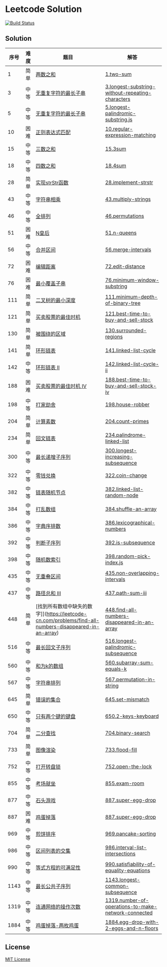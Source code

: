 Leetcode Solution
===

[![Build Status][circleci-image]][circleci-url]

## Solution

| 序号 | 难度 | 题目 | 解答 |
| --- | --- | --- | --- |
| 1 | 简单 | [两数之和](https://leetcode-cn.com/problems/two-sum) | [1.two-sum](solution/1.two-sum.js) |
| 3 | 中等 | [无重复字符的最长子串](https://leetcode-cn.com/problems/longest-substring-without-repeating-characters) | [3.longest-substring-without-repeating-characters](solution/3.longest-substring-without-repeating-characters.js) |
| 5 | 中等 | [无重复字符的最长子串](https://leetcode-cn.com/problems/longest-palindromic-substring) | [5.longest-palindromic-substring.js](solution/5.longest-palindromic-substring.js) |
| 10 | 困难 | [正则表达式匹配](https://leetcode-cn.com/problems/regular-expression-matching) | [10.regular-expression-matching](solution/10.regular-expression-matching.js) |
| 15 | 中等 | [三数之和](https://leetcode-cn.com/problems/3sum) | [15.3sum](solution/15.3sum.js) |
| 18 | 中等 | [四数之和](https://leetcode-cn.com/problems/4sum) | [18.4sum](solution/18.4sum.js) |
| 28 | 简单 | [实现strStr函数](https://leetcode-cn.com/problems/implement-strstr) | [28.implement-strstr](solution/28.implement-strstr.js) |
| 43 | 中等 | [字符串相乘](https://leetcode-cn.com/problems/multiply-strings) | [43.multiply-strings](solution/43.multiply-strings.js) |
| 46 | 中等 | [全排列](https://leetcode-cn.com/problems/permutations) | [46.permutations](solution/46.permutations.js) |
| 51 | 困难 | [N皇后](https://leetcode-cn.com/problems/n-queens) | [51.n-queens](solution/51.n-queens.js) |
| 56 | 中等 | [合并区间](https://leetcode-cn.com/problems/merge-intervals) | [56.merge-intervals](solution/56.merge-intervals.js) |
| 72 | 困难 | [编辑距离](https://leetcode-cn.com/problems/edit-distance) | [72.edit-distance](solution/72.edit-distance.js) |
| 76 | 困难 | [最小覆盖子串](https://leetcode-cn.com/problems/minimum-window-substring) | [76.minimum-window-substring](solution/76.minimum-window-substring.js) |
| 111 | 简单 | [二叉树的最小深度](https://leetcode-cn.com/problems/minimum-depth-of-binary-tree) | [111.minimum-depth-of-binary-tree](solution/111.minimum-depth-of-binary-tree.js) |
| 121 | 简单 | [买卖股票的最佳时机](https://leetcode-cn.com/problems/best-time-to-buy-and-sell-stock) | [121.best-time-to-buy-and-sell-stock](solution/121.best-time-to-buy-and-sell-stock.js) |
| 130 | 简单 | [被围绕的区域](https://leetcode-cn.com/problems/surrounded-regions) | [130.surrounded-regions](solution/130.surrounded-regions.js) |
| 141 | 简单 | [环形链表](https://leetcode-cn.com/problems/linked-list-cycle) | [141.linked-list-cycle](solution/141.linked-list-cycle-ii.js) |
| 142 | 中等 | [环形链表 II](https://leetcode-cn.com/problems/linked-list-cycle-ii) | [142.linked-list-cycle-ii](solution/142.linked-list-cycle.js) |
| 188 | 困难 | [买卖股票的最佳时机 IV](https://leetcode-cn.com/problems/best-time-to-buy-and-sell-stock-iv) | [188.best-time-to-buy-and-sell-stock-iv](solution/188.best-time-to-buy-and-sell-stock-iv.js) |
| 198 | 中等 | [打家劫舍](https://leetcode-cn.com/problems/house-robber) | [198.house-robber](solution/198.house-robber.js) |
| 204 | 简单 | [计算素数](https://leetcode-cn.com/problems/count-primes) | [204.count-primes](solution/204.count-primes.js) |
| 234 | 简单 | [回文链表](https://leetcode-cn.com/problems/palindrome-linked-list) | [234.palindrome-linked-list](solution/234.palindrome-linked-list.js) |
| 300 | 中等 | [最长递增子序列](https://leetcode-cn.com/problems/longest-increasing-subsequence) | [300.longest-increasing-subsequence](solution/300.longest-increasing-subsequence.js) |
| 322 | 中等 | [零钱兑换](https://leetcode-cn.com/problems/coin-change) | [322.coin-change](solution/322.coin-change.js) |
| 382 | 中等 | [链表随机节点](https://leetcode-cn.com/problems/linked-list-random-node) | [382.linked-list-random-node](solution/382.linked-list-random-node.js) |
| 384 | 中等 | [打乱数组](https://leetcode-cn.com/problems/shuffle-an-array) | [384.shuffle-an-array](solution/384.shuffle-an-array.js) |
| 386 | 中等 | [字典序排数](https://leetcode-cn.com/problems/lexicographical-numbers) | [386.lexicographical-numbers](solution/386.lexicographical-numbers.js) |
| 392 | 中等 | [判断子序列](https://leetcode-cn.com/problems/is-subsequence) | [392.is-subsequence](solution/392.is-subsequence.js) |
| 398 | 中等 | [随机数索引](https://leetcode-cn.com/problems/random-pick-index) | [398.random-pick-index.js](solution/398.random-pick-index.js) |
| 435 | 中等 | [无重叠区间](https://leetcode-cn.com/problems/non-overlapping-intervals) | [435.non-overlapping-intervals](solution/435.non-overlapping-intervals.js) |
| 437 | 中等 | [路径总和 III](https://leetcode-cn.com/problems/path-sum-iii) | [437.path-sum-iii](solution/437.path-sum-iii.js) |
| 448 | 简单 | [找到所有数组中缺失的数字]](https://leetcode-cn.com/problems/find-all-numbers-disappeared-in-an-array) | [448.find-all-numbers-disappeared-in-an-array](solution/448.find-all-numbers-disappeared-in-an-array.js) |
| 516 | 中等 | [最长回文子序列](https://leetcode-cn.com/problems/longest-palindromic-subsequence) | [516.longest-palindromic-subsequence](solution/516.longest-palindromic-subsequence.js) |
| 560 | 中等 | [和为k的数组](https://leetcode-cn.com/problems/subarray-sum-equals-k) | [560.subarray-sum-equals-k](solution/560.subarray-sum-equals-k.js) |
| 567 | 中等 | [字符串排列](https://leetcode-cn.com/problems/permutation-in-string) | [567.permutation-in-string](solution/567.permutation-in-string.js) |
| 645 | 简单 | [错误的集合](https://leetcode-cn.com/problems/set-mismatch) | [645.set-mismatch](solution/645.set-mismatch.js) |
| 650 | 中等 | [只有两个键的键盘](https://leetcode-cn.com/problems/2-keys-keyboard) | [650.2-keys-keyboard](solution/650.2-keys-keyboard.js) |
| 704 | 简单 | [二分查找](https://leetcode-cn.com/problems/binary-search) | [704.binary-search](solution/704.binary-search.js) |
| 733 | 简单 | [图像渲染](https://leetcode-cn.com/problems/flood-fill) | [733.flood-fill](solution/733.flood-fill.js) |
| 752 | 中等 | [打开转盘锁](https://leetcode-cn.com/problems/open-the-lock) | [752.open-the-lock](solution/752.open-the-lock.js) |
| 855 | 中等 | [考场就坐](https://leetcode-cn.com/problems/exam-room) | [855.exam-room](solution/855.exam-room.js) |
| 877 | 中等 | [石头游戏](https://leetcode-cn.com/problems/stone-game) | [887.super-egg-drop](solution/877.stone-game.js) |
| 887 | 困难 | [鸡蛋掉落](https://leetcode-cn.com/problems/super-egg-drop) | [887.super-egg-drop](solution/887.super-egg-drop.js) |
| 969 | 中等 | [煎饼排序](https://leetcode-cn.com/problems/pancake-sorting) | [969.pancake-sorting](solution/969.pancake-sorting.js) |
| 986 | 中等 | [区间列表的交集](https://leetcode-cn.com/problems/interval-list-intersections) | [986.interval-list-intersections](solution/986.interval-list-intersections.js) |
| 990 | 中等 | [等式方程的可满足性](https://leetcode-cn.com/problems/satisfiability-of-equality-equations) | [990.satisfiability-of-equality-equations](solution/990.satisfiability-of-equality-equations.js) |
| 1143 | 中等 | [最长公共子序列](https://leetcode-cn.com/problems/longest-common-subsequence) | [1143.longest-common-subsequence](solution/1143.longest-common-subsequence.js) |
| 1319 | 中等 | [连通网络的操作次数](https://leetcode-cn.com/problems/number-of-operations-to-make-network-connected) | [1319.number-of-operations-to-make-network-connected](solution/1319.number-of-operations-to-make-network-connected.js) |
| 1884 | 中等 | [鸡蛋掉落-两枚鸡蛋](https://leetcode-cn.com/problems/egg-drop-with-2-eggs-and-n-floors) | [1884.egg-drop-with-2-eggs-and-n-floors](solution/1884.egg-drop-with-2-eggs-and-n-floors.js) |

## License

[MIT License](http://en.wikipedia.org/wiki/MIT_License)

[circleci-url]: https://circleci.com/gh/ali322/leetcode
[circleci-image]: 	https://img.shields.io/circleci/project/github/ali322/leetcode.svg?style=flat